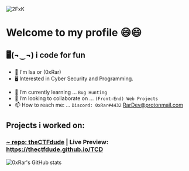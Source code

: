 ![2FxK](https://user-images.githubusercontent.com/33517160/131786458-c6b2febb-a911-4884-b95e-587a52648ac3.gif)

# Welcome to my profile 😄😄
## 🖥(¬‿¬) i code for fun
* 👦 I'm Isa or (0xRar)
* 🖥 Interested in Cyber Security and Programming.

- 🌱 I’m currently learning ... `Bug Hunting`
- 👯 I’m looking to collaborate on ... `(Front-End) Web Projects`
- 📫 How to reach me: ... `Discord: 0xRar#4432` RarDev@protonmail.com

## Projects i worked on: 
### [~ repo: theCTFdude](https://github.com/theCTFdude/TCD) | Live Preview: https://thectfdude.github.io/TCD


![0xRar's GitHub stats](https://github-readme-stats.vercel.app/api?username=0xRar&show_icons=true&theme=synthwave)

